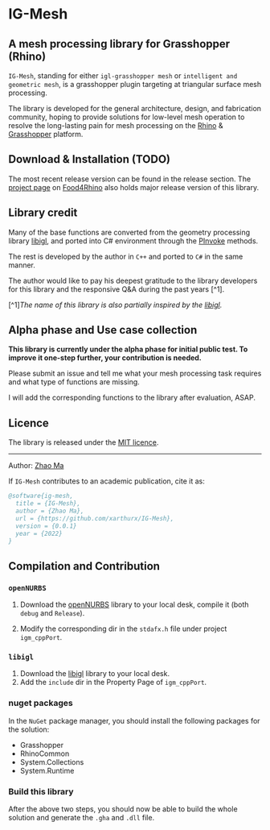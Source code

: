 # IG-Mesh


## A mesh processing library for Grasshopper (Rhino)

`IG-Mesh`, standing for either `igl-grasshopper mesh` or `intelligent and geometric mesh`, is a grasshopper plugin targeting at triangular surface mesh processing.

The library is developed for the general architecture, design, and fabrication community, hoping to provide solutions for low-level mesh operation to resolve the long-lasting pain for mesh processing on the [Rhino](https://www.rhino3d.com) \& [Grasshopper](https://www.grasshopper3d.com) platform.

## Download & Installation (TODO)
The most recent release version can be found in the release section.
The [project page](_blank) on [Food4Rhino](https://www.food4rhino.com/en) also holds major release version of this library.


## Library credit

Many of the base functions are converted from the geometry processing library [libigl](https://libigl.github.io), and ported into C# environment through the [PInvoke](https://www.grasshopper3d.com/forum/topics/link-use-c-code-or-c-lib-with-new-gh-plugin) methods. 

The rest is developed by the author in `C++` and ported to `C#` in the same manner.

The author would like to pay his deepest gratitude to the library developers for this library and the responsive Q\&A during the past years [^1].

[^1]*The name of this library is also partially inspired by the [libigl](https://libigl.github.io).*


## Alpha phase and Use case collection
**This library is currently under the alpha phase for initial public test. To improve it one-step further, your contribution is needed.**

Please submit an issue and tell me what your mesh processing task requires and what type of functions are missing.

I will add the corresponding functions to the library after evaluation, ASAP.


## Licence
The library is released under the [MIT licence](./LICENCE.md).


---
Author: [Zhao Ma](https://beyond-disciplines.com)

If `IG-Mesh` contributes to an academic publication, cite it as:
```bib
@software{ig-mesh,
  title = {IG-Mesh},
  author = {Zhao Ma},
  url = {https://github.com/xarthurx/IG-Mesh},
  version = {0.0.1}
  year = {2022}
}
```
## Compilation and Contribution

### `openNURBS`
1. Download the [openNURBS](https://github.com/mcneel/opennurbs) library to your local desk, compile it (both `debug` and `Release`).

2. Modify the corresponding dir in the `stdafx.h` file under project `igm_cppPort`.

### `libigl`

1. Download the [libigl](https://libigl.github.io) library to your local desk. 
2. Add the `include` dir in the Property Page of `igm_cppPort`.

### nuget packages
In the `NuGet` package manager, you should install the following packages for the solution:
- Grasshopper
- RhinoCommon
- System.Collections
- System.Runtime

### Build this library
After the above two steps, you should now be able to build the whole solution and generate the `.gha` and `.dll` file.





